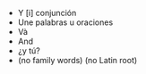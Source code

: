 - Y	[i]	conjunción  
- Une palabras u oraciones
- Và
- And
- ¿y tú?
- (no family words)	(no Latin root)